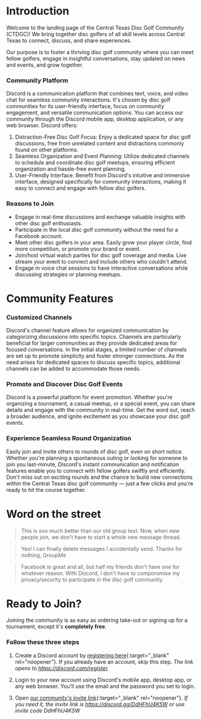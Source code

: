 # Introduction
Welcome to the landing page of the Central Texas Disc Golf Community (CTDGC)! We bring together disc golfers of all skill levels across Central Texas to connect, discuss, and share experiences.

Our purpose is to foster a thriving disc golf community where you can meet fellow golfers, engage in insightful conversations, stay updated on news and events, and grow together.

### Community Platform
Discord is a communication platform that combines text, voice, and video chat for seamless community interactions. It's chosen by disc golf communities for its user-friendly interface, focus on community engagement, and versatile communication options. You can access our community through the Discord mobile app, desktop application, or any web browser. Discord offers:

1. Distraction-Free Disc Golf Focus: Enjoy a dedicated space for disc golf discussions, free from unrelated content and distractions commonly found on other platforms.
2. Seamless Organization and Event Planning: Utilize dedicated channels to schedule and coordinate disc golf meetups, ensuring efficient organization and hassle-free event planning.
3. User-Friendly Interface: Benefit from Discord's intuitive and immersive interface, designed specifically for community interactions, making it easy to connect and engage with fellow disc golfers.

### Reasons to Join

* Engage in real-time discussions and exchange valuable insights with other disc golf enthusiasts. 
* Participate in the local disc golf community without the need for a Facebook account.
* Meet other disc golfers in your area. Easily grow your player circle, find more competition, or promote your brand or event.  
* Join/host virtual watch parties for disc golf coverage and media. Live stream your event to connect and include others who couldn't attend.
* Engage in voice chat sessions to have interactive conversations while discussing strategies or planning meetups.

# Community Features

### Customized Channels
Discord's channel feature allows for organized communication by categorizing discussions into specific topics. Channels are particularly beneficial for larger communities as they provide dedicated areas for focused conversations. In the initial stages, a limited number of channels are set up to promote simplicity and foster stronger connections. As the need arises for dedicated spaces to discuss specific topics, additional channels can be added to accommodate those needs.

### Promote and Discover Disc Golf Events
Discord is a powerful platform for event promotion. Whether you're organizing a tournament, a casual meetup, or a special event, you can share details and engage with the community in real-time. Get the word out, reach a broader audience, and ignite excitement as you showcase your disc golf events.

### Experience Seamless Round Organization
Easily join and invite others to rounds of disc golf, even on short notice. Whether you're planning a spontaneous outing or looking for someone to join you last-minute, Discord's instant communication and notification features enable you to connect with fellow golfers swiftly and efficiently. Don't miss out on exciting rounds and the chance to build new connections within the Central Texas disc golf community — just a few clicks and you're ready to hit the course together.

# Word on the street

> This is soo much better than our old group text. Now, when new people join, we don't have to start a whole new message thread.  

> Yes! I can finally delete messages I accidentally send. Thanks for nothing, GroupMe

> Facebook is great and all, but half my friends don't have one for whatever reason. With Discord, I don't have to comporomise my privacy/security to participate in the disc golf community.

# Ready to Join?
Joining the community is as easy as ordering take-out or signing up for a tournament, except it's **completely free**. 

### Follow these three steps

1. Create a Discord account by [registering here](https://discord.com/register){:target="_blank" rel="noopener"}. If you already have an account, skip this step.
_The link opens to https://discord.com/register._

2. Login to your new account using Discord's mobile app, desktop app, or any web browser.
You'll use the email and the password you set to login.

3. Open [our community's invite link](https://discord.gg/DdHFhU4K5W){:target="_blank" rel="noopener"}. 
_If you need it, the invite link is https://discord.gg/DdHFhU4K5W or use invite code DdHFhU4K5W_
